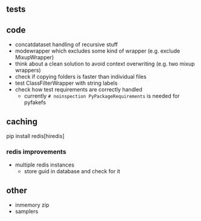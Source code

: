 ## tests

## code

- concatdataset handling of recursive stuff
- modewrapper which excludes some kind of wrapper (e.g. exclude MixupWrapper)
- think about a clean solution to avoid context overwriting (e.g. two mixup wrappers)
- check if copying folders is faster than individual files
- test ClassFilterWrapper with string labels
- check how test requirements are correctly handled
    - currently `# noinspection PyPackageRequirements` is needed for pyfakefs

## caching

pip install redis[hiredis]

### redis improvements

- multiple redis instances
    - store guid in database and check for it

## other

- inmemory zip
- samplers